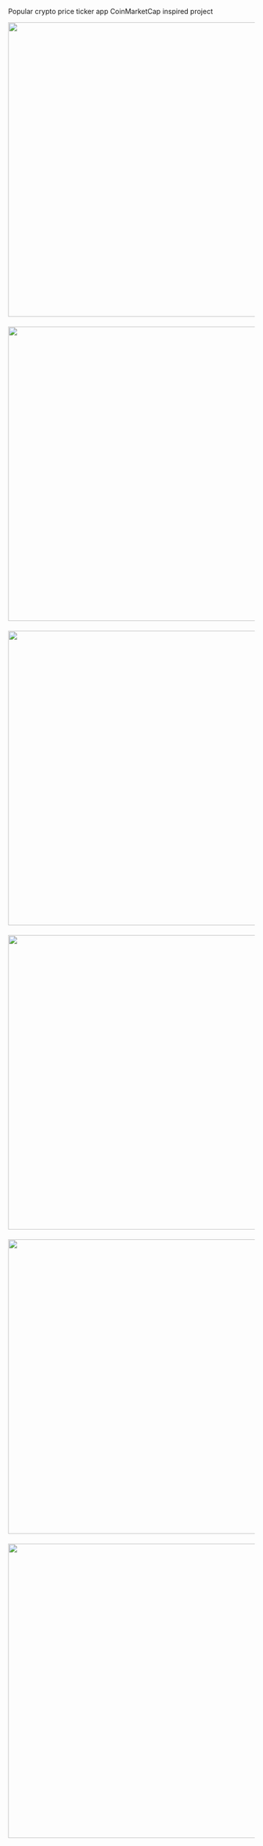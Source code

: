 Popular crypto price ticker app CoinMarketCap inspired project


<div style="display:flex;flex-wrap:wrap;gap:20px">
<img src="https://github.com/illegalcall/crypto-price-ticker/assets/44542765/f5eea6ff-6007-4779-82b2-b2ecc15245b2" height="600px" />
<img src="https://github.com/illegalcall/crypto-price-ticker/assets/44542765/e9c14f87-b075-4c1f-952a-c8aecee9d268" height="600px" />
<img src="https://github.com/illegalcall/crypto-price-ticker/assets/44542765/7d82fe52-327c-4e1e-9b56-3575fe7bd561" height="600px" />
<img src="https://github.com/illegalcall/crypto-price-ticker/assets/44542765/b7e72df2-4203-4dd1-8b99-39a4bec107a0" height="600px" />
<img src="https://github.com/illegalcall/crypto-price-ticker/assets/44542765/d3eabf07-ff69-42e0-857b-adb57514edec" height="600px" />
<img src="https://github.com/illegalcall/crypto-price-ticker/assets/44542765/b2ebc722-ade6-4d54-9f37-87e3cd953487" height="600px" />
</div>